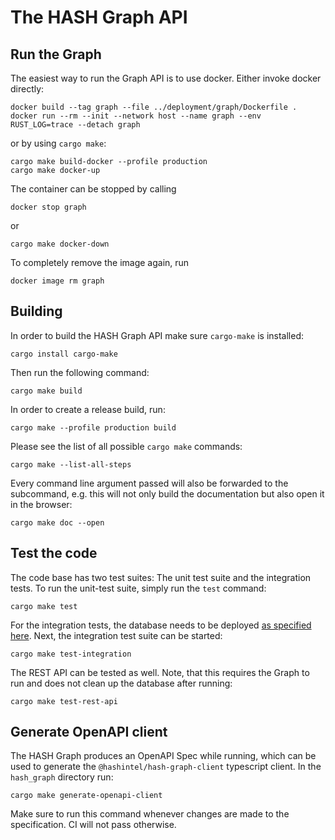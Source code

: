 # The HASH Graph API

## Run the Graph

The easiest way to run the Graph API is to use docker. Either invoke docker directly:

```shell
docker build --tag graph --file ../deployment/graph/Dockerfile .
docker run --rm --init --network host --name graph --env RUST_LOG=trace --detach graph
```

or by using `cargo make`:

```shell
cargo make build-docker --profile production
cargo make docker-up
```

The container can be stopped by calling

```shell
docker stop graph
```

or

```shell
cargo make docker-down
```

To completely remove the image again, run

```shell
docker image rm graph
```

## Building

In order to build the HASH Graph API make sure `cargo-make` is installed:

```shell
cargo install cargo-make
```

Then run the following command:

```shell
cargo make build
```

In order to create a release build, run:

```shell
cargo make --profile production build
```

Please see the list of all possible `cargo make` commands:

```shell
cargo make --list-all-steps
```

Every command line argument passed will also be forwarded to the subcommand, e.g. this will not only build the documentation but also open it in the browser:

```shell
cargo make doc --open
```

## Test the code

The code base has two test suites: The unit test suite and the integration tests. To run the unit-test suite, simply run the `test` command:

```shell
cargo make test
```

For the integration tests, the database needs to be deployed [as specified here](../README.md#running-the-database). Next, the integration test suite can be started:

```shell
cargo make test-integration
```

The REST API can be tested as well. Note, that this requires the Graph to run and does not clean up the database after running:

```shell
cargo make test-rest-api
```

## Generate OpenAPI client

The HASH Graph produces an OpenAPI Spec while running, which can be used to generate the `@hashintel/hash-graph-client` typescript client. In the `hash_graph` directory run:

```shell
cargo make generate-openapi-client
```

Make sure to run this command whenever changes are made to the specification. CI will not pass otherwise.
